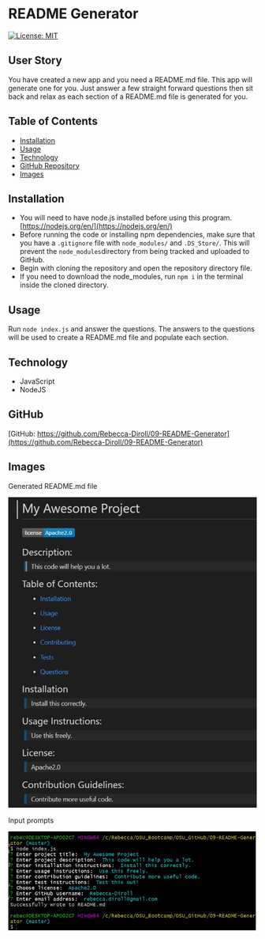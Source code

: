 # README Generator

[![License: MIT](https://img.shields.io/badge/License-MIT-yellow.svg)](https://opensource.org/licenses/MIT)

## User Story
You have created a new app and you need a README.md file. This app will generate one for you. Just answer a few straight forward questions then sit back and relax as each section of a README.md file is generated for you.

## Table of Contents
- [Installation](#installation)
- [Usage](#usage)
- [Technology](#technology)
- [GitHub Repository](#github)
- [Images](#images)

## Installation
* You will need to have node.js installed before using this program. [https://nodejs.org/en/](https://nodejs.org/en/)
* Before running the code or installing npm dependencies, make sure that you have a `.gitignore` file with `node_modules/` and `.DS_Store/`. This will prevent the `node_modules`directory from being tracked and uploaded to GitHub.
* Begin with cloning the repository and open the repository directory file.
* If you need to download the node_modules, run `npm i` in the terminal inside the cloned directory.

## Usage
Run `node index.js` and answer the questions. The answers to the questions will be used to create a README.md file and populate each section.

## Technology
* JavaScript
* NodeJS

## GitHub
[GitHub:  https://github.com/Rebecca-Diroll/09-README-Generator](https://github.com/Rebecca-Diroll/09-README-Generator)

## Images
Generated README.md file

![README.md file](/utilities/README-pic1.jpg)

Input prompts

![Terminal inputs](/utilities/terminal-pic2.jpg)